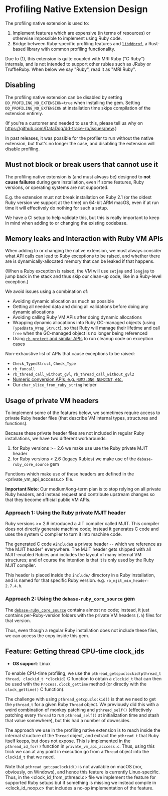 # Profiling Native Extension Design

The profiling native extension is used to:
1. Implement features which are expensive (in terms of resources) or otherwise impossible to implement using Ruby code.
2. Bridge between Ruby-specific profiling features and [`libddprof`](https://github.com/DataDog/libddprof), a Rust-based
library with common profiling functionality.

Due to (1), this extension is quite coupled with MRI Ruby ("C Ruby") internals, and is not intended to support other rubies such as
JRuby or TruffleRuby. When below we say "Ruby", read it as "MRI Ruby".

## Disabling

The profiling native extension can be disabled by setting `DD_PROFILING_NO_EXTENSION=true` when installing
the gem. Setting `DD_PROFILING_NO_EXTENSION` at installation time skips compilation of the extension entirely.

(If you're a customer and needed to use this, please tell us why on <https://github.com/DataDog/dd-trace-rb/issues/new>.)

In past releases, it was possible for the profiler to run without the native extension, but that's no longer the case,
and disabling the extension will disable profiling.

## Must not block or break users that cannot use it

The profiling native extension is (and must always be) designed to **not cause failures** during gem installation, even
if some features, Ruby versions, or operating systems are not supported.

E.g. the extension must not break installation on Ruby 2.1 (or the oldest Ruby version we support at the time) on 64-bit ARM macOS,
even if at run time it will effectively do nothing for such a setup.

We have a CI setup to help validate this, but this is really important to keep in mind when adding to or changing the
existing codebase.

## Memory leaks and Interaction with Ruby VM APIs

When adding to or changing the native extension, we must always consider what API calls can lead to Ruby exceptions to
be raised, and whether there are is dynamically-allocated memory that can be leaked if that happens.

(When a Ruby exception is raised, the VM will use `setjmp` and `longjmp` to jump back in the stack and thus skip
our clean-up code, like in a Ruby-level exception.)

We avoid issues using a combination of:

* Avoiding dynamic allocation as much as possible
* Getting all needed data and doing all validations before doing any dynamic allocations
* Avoiding calling Ruby VM APIs after doing dynamic allocations
* Wrapping dynamic allocations into Ruby GC-managed objects (using `TypedData_Wrap_Struct`), so that Ruby will manage
  their lifetime and call `free` when the GC-managed object is no longer being referenced
* Using [`rb_protect` and similar APIs](https://silverhammermba.github.io/emberb/c/?#rescue) to run cleanup code on
  exception cases

Non-exhaustive list of APIs that cause exceptions to be raised:

* `Check_TypedStruct`, `Check_Type`
* `rb_funcall`
* `rb_thread_call_without_gvl`, `rb_thread_call_without_gvl2`
* [Numeric conversion APIs, e.g. `NUM2LONG`, `NUM2INT`, etc.](https://silverhammermba.github.io/emberb/c/?#translation)
* Our `char_slice_from_ruby_string` helper

## Usage of private VM headers

To implement some of the features below, we sometimes require access to private Ruby header files (that describe VM
internal types, structures and functions).

Because these private header files are not included in regular Ruby installations, we have two different workarounds:

1. for Ruby versions >= 2.6 we make use use the Ruby private MJIT header
2. for Ruby versions < 2.6 (legacy Rubies) we make use of the `debase-ruby_core_source` gem

Functions which make use of these headers are defined in the <private_vm_api_acccess.c> file.

**Important Note**: Our medium/long-term plan is to stop relying on all private Ruby headers, and instead request and
contribute upstream changes so that they become official public VM APIs.

### Approach 1: Using the Ruby private MJIT header

Ruby versions >= 2.6 introduced a JIT compiler called MJIT. This compiler does not directly generate machine code;
instead it generates C code and uses the system C compiler to turn it into machine code.

The generated C code `#include`s a private header -- which we reference as "the MJIT header" everywhere.
The MJIT header gets shipped with all MJIT-enabled Rubies and includes the layout of many internal VM structures;
and of course the intention is that it is only used by the Ruby MJIT compiler.

This header is placed inside the `include/` directory in a Ruby installation, and is named for that specific Ruby
version. e.g. `rb_mjit_min_header-2.7.4.h`.

### Approach 2: Using the `debase-ruby_core_source` gem

The [`debase-ruby_core_source`](https://github.com/ruby-debug/debase-ruby_core_source) contains almost no code;
instead, it just contains per-Ruby-version folders with the private VM headers (`.h`) files for that version.

Thus, even though a regular Ruby installation does not include these files, we can access the copy inside this gem.

## Feature: Getting thread CPU-time clock_ids

* **OS support**: Linux

To enable CPU-time profiling, we use the `pthread_getcpuclockid(pthread_t thread, clockid_t *clockid)` C function to
obtain a `clockid_t` that can then be used with the `Process.clock_gettime` method (or directly with the
`clock_gettime()` C function).

The challenge with using `pthread_getcpuclockid()` is that we need to get the `pthread_t` for a given Ruby `Thread`
object. We previously did this with a weird combination of monkey patching and `pthread_self()` (effectively patching
every `Thread` to run `pthread_self()` at initialization time and stash that value somewhere), but this had a number
of downsides.

The approach we use in the profiling native extension is to reach inside the internal structure of the `Thread` object,
and extract the `pthread_t` that Ruby itself keeps, but does not expose. This is implemented in the `pthread_id_for()`
function in `private_vm_api_acccess.c`. Thus, using this trick we can at any point in execution go from a `Thread`
object into the `clockid_t` that we need.

Note that `pthread_getcpuclockid()` is not available on macOS (nor, obviously, on Windows), and hence this feature
is currently Linux-specific. Thus, in the <clock_id_from_pthread.c> file we implement the feature for supported Ruby
setups but if something is missing we instead compile in <clock_id_noop.c> that includes a no-op implementation of the
feature.
